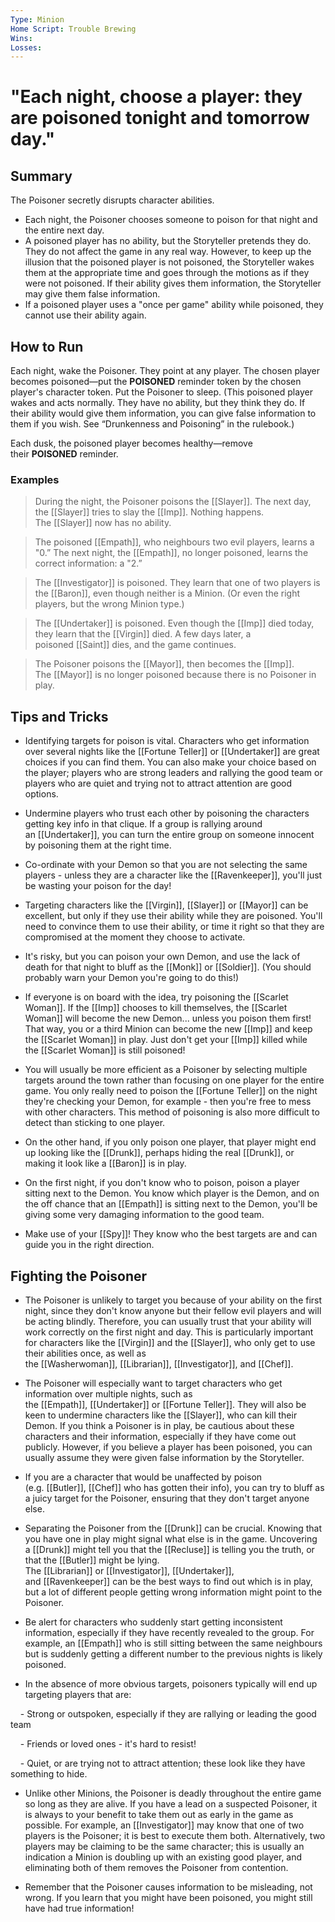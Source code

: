 ```yaml
---
Type: Minion
Home Script: Trouble Brewing
Wins: 
Losses:
---
```

# "Each night, choose a player: they are poisoned tonight and tomorrow day."

## Summary
The Poisoner secretly disrupts character abilities.

- Each night, the Poisoner chooses someone to poison for that night and the entire next day.
- A poisoned player has no ability, but the Storyteller pretends they do. They do not affect the game in any real way. However, to keep up the illusion that the poisoned player is not poisoned, the Storyteller wakes them at the appropriate time and goes through the motions as if they were not poisoned. If their ability gives them information, the Storyteller may give them false information.
- If a poisoned player uses a "once per game" ability while poisoned, they cannot use their ability again.
## How to Run
Each night, wake the Poisoner. They point at any player. The chosen player becomes poisoned—put the **POISONED** reminder token by the chosen player's character token. Put the Poisoner to sleep. (This poisoned player wakes and acts normally. They have no ability, but they think they do. If their ability would give them information, you can give false information to them if you wish. See “Drunkenness and Poisoning” in the rulebook.)

Each dusk, the poisoned player becomes healthy—remove their **POISONED** reminder.
### Examples
>During the night, the Poisoner poisons the [[Slayer]]. The next day, the [[Slayer]] tries to slay the [[Imp]]. Nothing happens. The [[Slayer]] now has no ability.

>The poisoned [[Empath]], who neighbours two evil players, learns a "0.” The next night, the [[Empath]], no longer poisoned, learns the correct information: a "2.”

>The [[Investigator]] is poisoned. They learn that one of two players is the [[Baron]], even though neither is a Minion. (Or even the right players, but the wrong Minion type.)

>The [[Undertaker]] is poisoned. Even though the [[Imp]] died today, they learn that the [[Virgin]] died. A few days later, a poisoned [[Saint]] dies, and the game continues.

>The Poisoner poisons the [[Mayor]], then becomes the [[Imp]]. The [[Mayor]] is no longer poisoned because there is no Poisoner in play.
## Tips and Tricks
- Identifying targets for poison is vital. Characters who get information over several nights like the [[Fortune Teller]] or [[Undertaker]] are great choices if you can find them. You can also make your choice based on the player; players who are strong leaders and rallying the good team or players who are quiet and trying not to attract attention are good options.

- Undermine players who trust each other by poisoning the characters getting key info in that clique. If a group is rallying around an [[Undertaker]], you can turn the entire group on someone innocent by poisoning them at the right time.

- Co-ordinate with your Demon so that you are not selecting the same players - unless they are a character like the [[Ravenkeeper]], you'll just be wasting your poison for the day!

- Targeting characters like the [[Virgin]], [[Slayer]] or [[Mayor]] can be excellent, but only if they use their ability while they are poisoned. You'll need to convince them to use their ability, or time it right so that they are compromised at the moment they choose to activate.

- It's risky, but you can poison your own Demon, and use the lack of death for that night to bluff as the [[Monk]] or [[Soldier]]. (You should probably warn your Demon you're going to do this!)

- If everyone is on board with the idea, try poisoning the [[Scarlet Woman]]. If the [[Imp]] chooses to kill themselves, the [[Scarlet Woman]] will become the new Demon... unless you poison them first! That way, you or a third Minion can become the new [[Imp]] and keep the [[Scarlet Woman]] in play. Just don't get your [[Imp]] killed while the [[Scarlet Woman]] is still poisoned!

- You will usually be more efficient as a Poisoner by selecting multiple targets around the town rather than focusing on one player for the entire game. You only really need to poison the [[Fortune Teller]] on the night they're checking your Demon, for example - then you're free to mess with other characters. This method of poisoning is also more difficult to detect than sticking to one player.

- On the other hand, if you only poison one player, that player might end up looking like the [[Drunk]], perhaps hiding the real [[Drunk]], or making it look like a [[Baron]] is in play.

- On the first night, if you don't know who to poison, poison a player sitting next to the Demon. You know which player is the Demon, and on the off chance that an [[Empath]] is sitting next to the Demon, you'll be giving some very damaging information to the good team.

- Make use of your [[Spy]]! They know who the best targets are and can guide you in the right direction.

## Fighting the Poisoner
- The Poisoner is unlikely to target you because of your ability on the first night, since they don't know anyone but their fellow evil players and will be acting blindly. Therefore, you can usually trust that your ability will work correctly on the first night and day. This is particularly important for characters like the [[Virgin]] and the [[Slayer]], who only get to use their abilities once, as well as the [[Washerwoman]], [[Librarian]], [[Investigator]], and [[Chef]].

- The Poisoner will especially want to target characters who get information over multiple nights, such as the [[Empath]], [[Undertaker]] or [[Fortune Teller]]. They will also be keen to undermine characters like the [[Slayer]], who can kill their Demon. If you think a Poisoner is in play, be cautious about these characters and their information, especially if they have come out publicly. However, if you believe a player has been poisoned, you can usually assume they were given false information by the Storyteller.

- If you are a character that would be unaffected by poison (e.g. [[Butler]], [[Chef]] who has gotten their info), you can try to bluff as a juicy target for the Poisoner, ensuring that they don't target anyone else.

- Separating the Poisoner from the [[Drunk]] can be crucial. Knowing that you have one in play might signal what else is in the game. Uncovering a [[Drunk]] might tell you that the [[Recluse]] is telling you the truth, or that the [[Butler]] might be lying. The [[Librarian]] or [[Investigator]], [[Undertaker]], and [[Ravenkeeper]] can be the best ways to find out which is in play, but a lot of different people getting wrong information might point to the Poisoner.

- Be alert for characters who suddenly start getting inconsistent information, especially if they have recently revealed to the group. For example, an [[Empath]] who is still sitting between the same neighbours but is suddenly getting a different number to the previous nights is likely poisoned.

- In the absence of more obvious targets, poisoners typically will end up targeting players that are:

    - Strong or outspoken, especially if they are rallying or leading the good team

    - Friends or loved ones - it's hard to resist!

    - Quiet, or are trying not to attract attention; these look like they have something to hide.

- Unlike other Minions, the Poisoner is deadly throughout the entire game so long as they are alive. If you have a lead on a suspected Poisoner, it is always to your benefit to take them out as early in the game as possible. For example, an [[Investigator]] may know that one of two players is the Poisoner; it is best to execute them both. Alternatively, two players may be claiming to be the same character; this is usually an indication a Minion is doubling up with an existing good player, and eliminating both of them removes the Poisoner from contention.

- Remember that the Poisoner causes information to be misleading, not wrong. If you learn that you might have been poisoned, you might still have had true information!